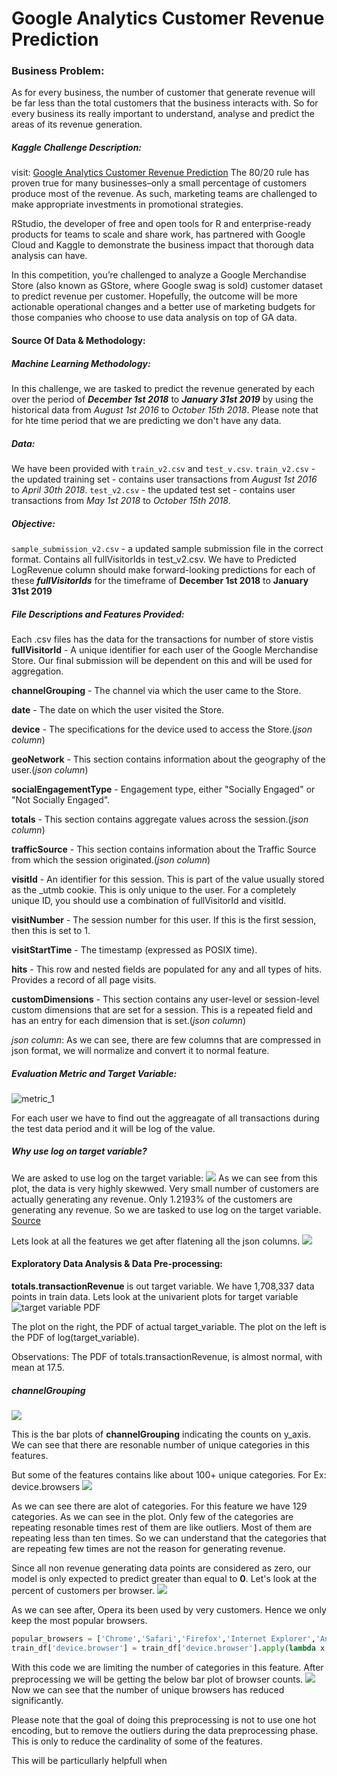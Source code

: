 # Google Analytics Customer Revenue Prediction

### Business Problem:
 As for every business, the number of customer that generate revenue will be far less than the total customers that the business interacts with. So for every business its really important to understand, analyse and predict the areas of its revenue generation.
 
##### Kaggle Challenge Description:
visit: [Google Analytics Customer Revenue Prediction](https://www.kaggle.com/c/ga-customer-revenue-prediction/overview "Google Analytics Customer Revenue Prediction")
The 80/20 rule has proven true for many businesses–only a small percentage of customers produce most of the revenue. As such, marketing teams are challenged to make appropriate investments in promotional strategies.

RStudio, the developer of free and open tools for R and enterprise-ready products for teams to scale and share work, has partnered with Google Cloud and Kaggle to demonstrate the business impact that thorough data analysis can have.

In this competition, you’re challenged to analyze a Google Merchandise Store (also known as GStore, where Google swag is sold) customer dataset to predict revenue per customer. Hopefully, the outcome will be more actionable operational changes and a better use of marketing budgets for those companies who choose to use data analysis on top of GA data.

#### Source Of Data & Methodology:


##### Machine Learning Methodology:
In this challenge, we are tasked to predict the revenue generated by each over the period of _**December 1st 2018**_ to _**January 31st 2019**_ by using the historical data from _August 1st 2016_ to _October 15th 2018_. Please note that for hte time period that we are predicting we don't have any data.

##### Data:
We have been provided with `train_v2.csv` and `test_v.csv`. 
`train_v2.csv` - the updated training set - contains user transactions from _August 1st 2016_ to _April 30th 2018_.
`test_v2.csv` - the updated test set - contains user transactions from _May 1st 2018_ to _October 15th 2018_.

##### Objective:
`sample_submission_v2.csv` - a updated sample submission file in the correct format. Contains all fullVisitorIds in test_v2.csv. We have to Predicted LogRevenue column should make forward-looking predictions for each of these **_fullVisitorIds_** for the timeframe of **December 1st 2018** to **January 31st 2019**
##### File Descriptions and Features Provided:

Each .csv files has the data for the transactions for number of store vistis
**fullVisitorId** - A unique identifier for each user of the Google Merchandise Store. Our final submission will be dependent on this and will be used for aggregation.

**channelGrouping** - The channel via which the user came to the Store.

**date** - The date on which the user visited the Store.

**device** - The specifications for the device used to access the Store.(_json column_)

**geoNetwork** - This section contains information about the geography of the user.(_json column_)

**socialEngagementType** - Engagement type, either "Socially Engaged" or "Not Socially Engaged".

**totals** - This section contains aggregate values across the session.(_json column_)

**trafficSource** - This section contains information about the Traffic Source from which the session originated.(_json column_)

**visitId** - An identifier for this session. This is part of the value usually stored as the _utmb cookie. This is only unique to the user. For a completely unique ID, you should use a combination of fullVisitorId and visitId.

**visitNumber** - The session number for this user. If this is the first session, then this is set to 1.

**visitStartTime** - The timestamp (expressed as POSIX time).

**hits** - This row and nested fields are populated for any and all types of hits. Provides a record of all page visits.

**customDimensions** - This section contains any user-level or session-level custom dimensions that are set for a session. This is a repeated field and has an entry for each dimension that is set.(_json column_)

_json column_: As we can see, there are few columns that are compressed in json format, we will normalize and convert it to normal feature.

##### Evaluation Metric and Target Variable:
![metric_1](https://i.ibb.co/nrdSBNX/metric-1.png)

For each user we have to find out the aggreagate of all transactions during the test data period and it will be log of the value.

##### Why use log on target variable?
We are asked to use log on the target variable:
![](https://i.ibb.co/4jyvsjn/Bar-Plots-Rev-Non-rev.png)
As we can see from this plot, the data is very highly skewwed. Very small number of customers are actually generating any revenue. Only 1.2193% of the customers are generating any revenue. So we are tasked to use log on the target variable.
[Source](http://onlinestatbook.com/2/transformations/log.html#:~:text=The%20log%20transformation%20can%20be,the%20assumptions%20of%20inferential%20statistics. "LogT ransformations")

Lets look at all the features we get after flatening all the json columns.
![](https://i.ibb.co/FYh7q0q/info.png)

#### Exploratory Data Analysis & Data Pre-processing:
**totals.transactionRevenue** is out target variable. We have 1,708,337 data points in train data. 
Lets look at the univarient plots for target variable
![](https://i.ibb.co/LngbfHZ/target-univariant.png "target variable PDF")

The plot on the right, the PDF of actual target_variable. The plot on the left is the PDF of log(target_variable).

Observations:
The PDF of totals.transactionRevenue, is almost normal, with mean at 17.5.

##### channelGrouping
![](https://i.ibb.co/WGvVqYM/channel-group.png)

This is the bar plots of **channelGrouping** indicating the counts on y_axis.
We can see that there are resonable number of unique categories in this features.

But some of the features contains like about 100+ unique categories. For Ex: device.browsers
![](https://i.ibb.co/2Pqtmsm/device-browser.png)

As we can see there are alot of categories. For this feature we have 129 categories. As we can see in the plot. Only few of the categories are repeating resonable times rest of them are like outliers. Most of them are repeating less than ten times. So we can understand that the categories that are repeating few times are not the reason for generating revenue. 

Since all non revenue generating data points are considered as zero, our model is only expected to predict greater than equal to **0**. 
Let's look at the percent of customers per browser.
![](https://i.ibb.co/MSmYsBD/device-browser-use.png)

As we can see after, Opera its been used by very customers. Hence we only keep the most popular browsers.

```python
popular_browsers = ['Chrome','Safari','Firefox','Internet Explorer','Android Webview','Edge','Samsung Internet','Opera Mini','Safari (in-app)','Opera']
train_df['device.browser'] = train_df['device.browser'].apply(lambda x: x if x in popular_browsers else 'unpopular_browser')
```
With this code we are limiting the number of categories in this feature.
After preprocessing we will be getting the below bar plot of browser counts.
![](https://i.ibb.co/Vgdckrt/device-browser-after-grouping-few-categories.png)
Now we can see that the number of unique browsers has reduced significantly.

Please note that the goal of doing this preprocessing is not to use one hot encoding, but to remove the outliers during the data preprocessing phase. This is only to reduce the cardinality of some of the features.

This will be particullarly helpfull when 




